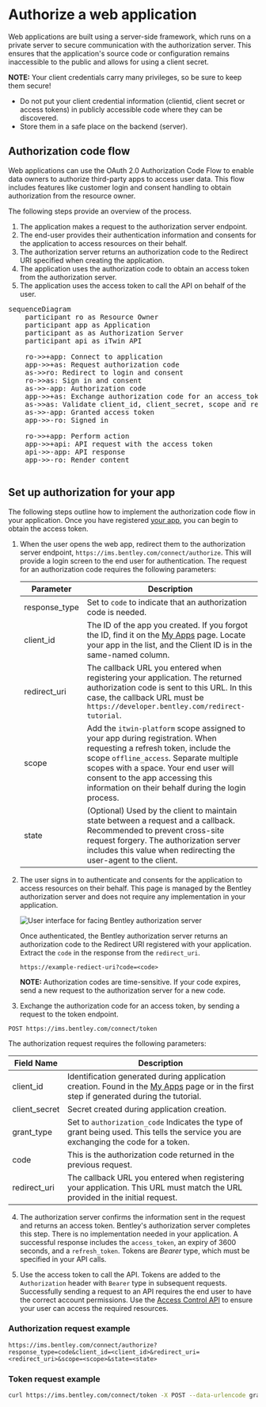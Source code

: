 # Authorize a web application

Web applications are built using a server-side framework, which runs on a private server to secure communication with the authorization server. This ensures that the application's source code or configuration remains inaccessible to the public and allows for using a client secret.

**NOTE:** Your client credentials carry many privileges, so be sure to keep them secure!

- Do not put your client credential information (clientid, client secret or access tokens) in publicly accessible code where they can be discovered.
- Store them in a safe place on the backend (server).

## Authorization code flow

Web applications can use the OAuth 2.0 Authorization Code Flow to enable data owners to authorize third-party apps to access user data. This flow includes features like customer login and consent handling to obtain authorization from the resource owner.

The following steps provide an overview of the process.

1. The application makes a request to the authorization server endpoint.
2. The end-user provides their authentication information and consents for the application to access resources on their behalf.
3. The authorization server returns an authorization code to the Redirect URI specified when creating the application.
4. The application uses the authorization code to obtain an access token from the authorization server.
5. The application uses the access token to call the API on behalf of the user.

<pre class="mermaid">
sequenceDiagram
    participant ro as Resource Owner
    participant app as Application
    participant as as Authorization Server
    participant api as iTwin API

    ro->>+app: Connect to application
    app->>+as: Request authorization code
    as->>ro: Redirect to login and consent
    ro->>as: Sign in and consent
    as->>-app: Authorization code
    app->>+as: Exchange authorization code for an access_token
    as->>as: Validate client_id, client_secret, scope and redirect_uri
    as->>-app: Granted access token
    app->>-ro: Signed in

    ro->>+app: Perform action
    app->>+api: API request with the access token
    api->>-app: API response
    app->>-ro: Render content

</pre>

## Set up authorization for your app

The following steps outline how to implement the authorization code flow in your application. Once you have registered [your app](/my-apps), you can begin to obtain the access token.

1. When the user opens the web app, redirect them to the authorization server endpoint, `https://ims.bentley.com/connect/authorize`. This will provide a login screen to the end user for authentication. The request for an authorization code requires the following parameters:

   | Parameter     | Description                                                                                                                                                                                                                                                                                     |
   | ------------- | ----------------------------------------------------------------------------------------------------------------------------------------------------------------------------------------------------------------------------------------------------------------------------------------------- |
   | response_type | Set to `code` to indicate that an authorization code is needed.                                                                                                                                                                                                                                 |
   | client_id     | The ID of the app you created. If you forgot the ID, find it on the [My Apps](/my-apps) page. Locate your app in the list, and the Client ID is in the same-named column.                                                                                                                       |
   | redirect_uri  | The callback URL you entered when registering your application. The returned authorization code is sent to this URL. In this case, the callback URL must be `https://developer.bentley.com/redirect-tutorial`.                                                                                  |
   | scope         | Add the `itwin-platform` scope assigned to your app during registration. When requesting a refresh token, include the scope `offline_access`. Separate multiple scopes with a space. Your end user will consent to the app accessing this information on their behalf during the login process. |
   | state         | (Optional) Used by the client to maintain state between a request and a callback. Recommended to prevent cross-site request forgery. The authorization server includes this value when redirecting the user-agent to the client.                                                                |

2. The user signs in to authenticate and consents for the application to access resources on their behalf. This page is managed by the Bentley authorization server and does not require any implementation in your application.

   ![User interface for facing Bentley authorization server](/images/tutorials/authorize-webapp/user-signin-consent.png)

   Once authenticated, the Bentley authorization server returns an authorization code to the Redirect URI registered with your application. Extract the `code` in the response from the `redirect_uri`.

   `https://example-rediect-uri?code=<code>`

   **NOTE:** Authorization codes are time-sensitive. If your code expires, send a new request to the authorization server for a new code.

3. Exchange the authorization code for an access token, by sending a request to the token endpoint.

  `POST https://ims.bentley.com/connect/token`

  The authorization request requires the following parameters:

   | Field Name    | Description                                                                                                                                        |
   | ------------- | -------------------------------------------------------------------------------------------------------------------------------------------------- |
   | client_id     | Identification generated during application creation. Found in the [My Apps](/my-apps) page or in the first step if generated during the tutorial. |
   | client_secret | Secret created during application creation.                                                                                                        |
   | grant_type    | Set to `authorization_code` Indicates the type of grant being used. This tells the service you are exchanging the code for a token.                |
   | code          | This is the authorization code returned in the previous request.                                                                                   |
   | redirect_uri  | The callback URL you entered when registering your application. This URL must match the URL provided in the initial request.                       |

4. The authorization server confirms the information sent in the request and returns an access token. Bentley's authorization server completes this step. There is no implementation needed in your application. A successful response includes the `access_token`, an expiry of 3600 seconds, and a `refresh_token`. Tokens are _Bearer_ type, which must be specified in your API calls.

5. Use the access token to call the API. Tokens are added to the `Authorization` header with `Bearer` type in subsequent requests. Successfully sending a request to an API requires the end user to have the correct account permissions. Use the [Access Control API](/apis/access-control/) to ensure your user can access the required resources.

### Authorization request example

```
https://ims.bentley.com/connect/authorize?response_type=code&client_id=<client_id>&redirect_uri=<redirect_uri>&scope=<scope>&state=<state>
```

### Token request example

```bash
curl https://ims.bentley.com/connect/token -X POST --data-urlencode grant_type=authorization_code --data-urlencode code=<authorization_code> --data-urlencode client_id=<client_id> --data-urlencode client_secret=<client_secret> --data-urlencode redirect_uri=<redirect_uri> --data-urlencode scope=<scope>
```
